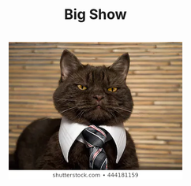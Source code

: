 <html>
  <body>
<h1 align="center">Big Show<h1/>
<!--
<img src="catboss.webp" class="center">
    <body style="backround-color:red;">
  .center {
  display: block;
  margin-left: auto;
  margin-right: auto;
  width: 50%;
}
 <img/>
<h4>when your mother dresses you for eid prayer at 5 o clock</h4>
-->
<p style="text-align:center;"><img src="catboss.webp"></p>
  <body/>
<html/>
